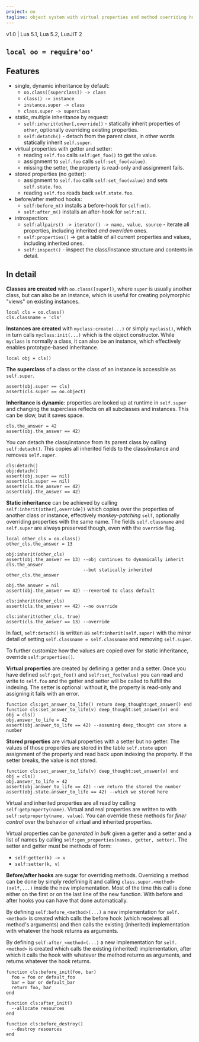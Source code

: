```yaml
---
project: oo
tagline: object system with virtual properties and method overriding hooks
---
```


v1.0 | Lua 5.1, Lua 5.2, LuaJIT 2

## `local oo = require'oo'`

## Features

 * single, dynamic inheritance by default:
   * `oo.class([superclass]) -> class`
   * `class() -> instance`
   * `instance.super -> class`
   * `class.super -> superclass`
 * static, multiple inheritance by request:
   * `self:inherit(other[,override])` - statically inherit properties of `other`, optionally overriding existing properties.
   * `self:detatch()` - detach from the parent class, in other words statically inherit `self.super`.
 * virtual properties with getter and setter:
   * reading `self.foo` calls `self:get_foo()` to get the value.
   * assignment to `self.foo` calls `self:set_foo(value)`.
   * missing the setter, the property is read-only and assignment fails.
 * stored properties (no getter):
   * assignment to `self.foo` calls `self:set_foo(value)` and sets `self.state.foo`.
   * reading `self.foo` reads back `self.state.foo`.
 * before/after method hooks:
   * `self:before_m()` installs a before-hook for `self:m()`.
   * `self:after_m()` installs an after-hook for `self:m()`.
 * introspection:
   * `self:allpairs() -> iterator() -> name, value, source` - iterate all properties, including inherited _and overriden_ ones.
   * `self:properties()` -> get a table of all current properties and values, including inherited ones.
   * `self:inspect()` - inspect the class/instance structure and contents in detail.

## In detail

**Classes are created** with `oo.class([super])`, where `super` is usually another class, but can also be an instance, which is useful for creating polymorphic "views" on existing instances.

~~~{.lua}
local cls = oo.class()
cls.classname = 'cls'
~~~

**Instances are created** with `myclass:create(...)` or simply `myclass()`, which in turn calls `myclass:init(...)` which is the object constructor. While `myclass` is normally a class, it can also be an instance, which effectively enables prototype-based inheritance.

~~~{.lua}
local obj = cls()
~~~

**The superclass** of a class or the class of an instance is accessible as `self.super`.

~~~{.lua}
assert(obj.super == cls)
assert(cls.super == oo.object)
~~~

**Inheritance is dynamic**: properties are looked up at runtime in `self.super` and changing the superclass
reflects on all subclasses and instances. This can be slow, but it saves space.

~~~{.lua}
cls.the_answer = 42
assert(obj.the_answer == 42)
~~~

You can detach the class/instance from its parent class by calling `self:detach()`. This copies all inherited fields
to the class/instance and removes `self.super`.

~~~{.lua}
cls:detach()
obj:detach()
assert(obj.super == nil)
assert(cls.super == nil)
assert(cls.the_answer == 42)
assert(obj.the_answer == 42)
~~~

**Static inheritance** can be achieved by calling `self:inherit(other[,override])` which copies over the properties of
another class or instance, effectively *monkey-patching* `self`, optionally overriding properties with the same name.
The fields `self.classname` and `self.super` are always preserved though, even with the `override` flag.

~~~{.lua}
local other_cls = oo.class()
other_cls.the_answer = 13

obj:inherit(other_cls)
assert(obj.the_answer == 13) --obj continues to dynamically inherit cls.the_answer
                             --but statically inherited other_cls.the_answer

obj.the_answer = nil
assert(obj.the_answer == 42) --reverted to class default

cls:inherit(other_cls)
assert(cls.the_answer == 42) --no override

cls:inherit(other_cls, true)
assert(cls.the_answer == 13) --override
~~~

In fact, `self:detach()` is written as `self:inherit(self.super)` with the minor detail of setting
`self.classname = self.classname` and removing `self.super`.

To further customize how the values are copied over for static inheritance, override `self:properties()`.

**Virtual properties** are created by defining a getter and a setter. Once you have defined `self:get_foo()`
and `self:set_foo(value)` you can read and write to `self.foo` and the getter and setter will be called to fulfill
the indexing. The setter is optional: without it, the property is read-only and assigning it fails with an error.

~~~{.lua}
function cls:get_answer_to_life() return deep_thought:get_answer() end
function cls:set_answer_to_life(v) deep_thought:set_answer(v) end
obj = cls()
obj.answer_to_life = 42
assert(obj.answer_to_life == 42) --assuming deep_thought can store a number
~~~

**Stored properties** are virtual properties with a setter but no getter. The values of those properties are stored
in the table `self.state` upon assignment of the property and read back upon indexing the property.
If the setter breaks, the value is not stored.

~~~{.lua}
function cls:set_answer_to_life(v) deep_thought:set_answer(v) end
obj = cls()
obj.answer_to_life = 42
assert(obj.answer_to_life == 42) --we return the stored the number
assert(obj.state.answer_to_life == 42) --which we stored here
~~~

Virtual and inherited properties are all read by calling `self:getproperty(name)`. Virtual and real properties
are written to with `self:setproperty(name, value)`. You can override these methods for *finer control* over the
behavior of virtual and inherited properties.

Virtual properties can be *generated in bulk* given a getter and a setter and a list of names by calling
`self:gen_properties(names, getter, setter)`. The setter and getter must be methods of form:

  * `self:getter(k) -> v`
  * `self:setter(k, v)`

**Before/after hooks** are sugar for overriding methods. Overriding a method can be done by simply redefining
it and calling `class.super.<method>(self,...)` inside the new implementation. Most of the time this call
is done either on the first or on the last line of the new function. With before and after hooks you can
have that done automatically.

By defining `self:before_<method>(...)` a new implementation for `self.<method>` is created which calls the
before hook (which receives all method's arguments) and then calls the existing (inherited) implementation
with whatever the hook returns as arguments.

By defining `self:after_<method>(...)` a new implementation for `self.<method>` is created which calls the
existing (inherited) implementation, after which it calls the hook with whatever the method returns as arguments,
and returns whatever the hook returns.

~~~{.lua}
function cls:before_init(foo, bar)
  foo = foo or default_foo
  bar = bar or default_bar
  return foo, bar
end

function cls:after_init()
  --allocate resources
end

function cls:before_destroy()
  --destroy resources
end
~~~
